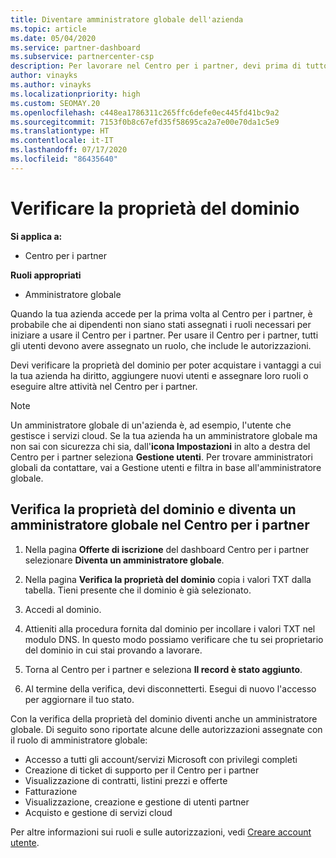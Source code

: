 ```yaml
---
title: Diventare amministratore globale dell'azienda
ms.topic: article
ms.date: 05/04/2020
ms.service: partner-dashboard
ms.subservice: partnercenter-csp
description: Per lavorare nel Centro per i partner, devi prima di tutto verificare la proprietà del dominio. Scopri come eseguire questa operazione per diventare un amministratore globale in grado di aggiungere utenti.
author: vinayks
ms.author: vinayks
ms.localizationpriority: high
ms.custom: SEOMAY.20
ms.openlocfilehash: c448ea1786311c265ffc6defe0ec445fd41bc9a2
ms.sourcegitcommit: 7153f0b8c67efd35f58695ca2a7e00e70da1c5e9
ms.translationtype: HT
ms.contentlocale: it-IT
ms.lasthandoff: 07/17/2020
ms.locfileid: "86435640"
---
```

# <a name="verify-your-domain-ownership"></a>Verificare la proprietà del dominio

**Si applica a:**

- Centro per i partner

**Ruoli appropriati**

- Amministratore globale

Quando la tua azienda accede per la prima volta al Centro per i partner, è probabile che ai dipendenti non siano stati assegnati i ruoli necessari per iniziare a usare il Centro per i partner. Per usare il Centro per i partner, tutti gli utenti devono avere assegnato un ruolo, che include le autorizzazioni.  

Devi verificare la proprietà del dominio per poter acquistare i vantaggi a cui la tua azienda ha diritto, aggiungere nuovi utenti e assegnare loro ruoli o eseguire altre attività nel Centro per i partner.

>[!Note]
>Un amministratore globale di un'azienda è, ad esempio, l'utente che gestisce i servizi cloud. Se la tua azienda ha un amministratore globale ma non sai con sicurezza chi sia, dall'**icona Impostazioni** in alto a destra del Centro per i partner seleziona **Gestione utenti**. Per trovare amministratori globali da contattare, vai a Gestione utenti e filtra in base all'amministratore globale.

## <a name="verify-your-domain-ownership-and-become-a-global-admin-in-partner-center"></a>Verifica la proprietà del dominio e diventa un amministratore globale nel Centro per i partner

1. Nella pagina **Offerte di iscrizione** del dashboard Centro per i partner selezionare **Diventa un amministratore globale**. 

2. Nella pagina **Verifica la proprietà del dominio** copia i valori TXT dalla tabella. Tieni presente che il dominio è già selezionato.

3. Accedi al dominio. 

4. Attieniti alla procedura fornita dal dominio per incollare i valori TXT nel modulo DNS.  In questo modo possiamo verificare che tu sei proprietario del dominio in cui stai provando a lavorare.

5. Torna al Centro per i partner e seleziona **Il record è stato aggiunto**.

6. Al termine della verifica, devi disconnetterti. Esegui di nuovo l'accesso per aggiornare il tuo stato. 

Con la verifica della proprietà del dominio diventi anche un amministratore globale. Di seguito sono riportate alcune delle autorizzazioni assegnate con il ruolo di amministratore globale:

- Accesso a tutti gli account/servizi Microsoft con privilegi completi 
- Creazione di ticket di supporto per il Centro per i partner
- Visualizzazione di contratti, listini prezzi e offerte
- Fatturazione
- Visualizzazione, creazione e gestione di utenti partner
- Acquisto e gestione di servizi cloud

Per altre informazioni sui ruoli e sulle autorizzazioni, vedi [Creare account utente](create-user-accounts-and-set-permissions.md). 